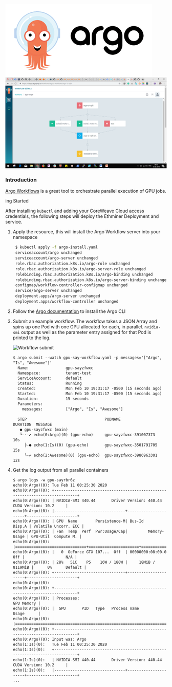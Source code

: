 ![Argo](argo.png)
![Screenshot](argo-screenshot.png)

### Introduction
[Argo Workflows](https://argoproj.github.io/argo/) is a great tool to orchestrate parallel execution of GPU jobs.

ing Started

After installing `kubectl` and adding your CoreWeave Cloud access credentials, the following steps will deploy the Ethminer Deployment and service.

1. Apply the resource, this will install the Argo Workflow server into your namespace
   ```bash
    $ kubectl apply -f argo-install.yaml
    serviceaccount/argo unchanged
    serviceaccount/argo-server unchanged
    role.rbac.authorization.k8s.io/argo-role unchanged
    role.rbac.authorization.k8s.io/argo-server-role unchanged
    rolebinding.rbac.authorization.k8s.io/argo-binding unchanged
    rolebinding.rbac.authorization.k8s.io/argo-server-binding unchanged
    configmap/workflow-controller-configmap unchanged
    service/argo-server unchanged
    deployment.apps/argo-server unchanged
    deployment.apps/workflow-controller unchanged
   ````
   
2. Follow the [Argo documentation](https://github.com/argoproj/argo/blob/master/docs/getting-started.md) to install the Argo CLI

3. Submit an example workflow. The workflow takes a JSON Array and spins up one Pod with one GPU allocated for each, in parallel.
   `nvidia-smi` output as well as the parameter entry assigned for that Pod is printed to the log.
   
   ![Workflow submit](workflow-submit.gif)
   
   ```text
   $ argo submit --watch gpu-say-workflow.yaml -p messages='["Argo", "Is", "Awesome"]'
     Name:                gpu-sayzfwxc
     Namespace:           tenant-test
     ServiceAccount:      default
     Status:              Running
     Created:             Mon Feb 10 19:31:17 -0500 (15 seconds ago)
     Started:             Mon Feb 10 19:31:17 -0500 (15 seconds ago)
     Duration:            15 seconds
     Parameters:
       messages:          ["Argo", "Is", "Awesome"]
    
     STEP                                  PODNAME                  DURATION  MESSAGE
      ● gpu-sayzfwxc (main)
      └-·-✔ echo(0:Argo)(0) (gpu-echo)     gpu-sayzfwxc-391007373   10s
        ├-● echo(1:Is)(0) (gpu-echo)       gpu-sayzfwxc-3501791705  15s
        └-✔ echo(2:Awesome)(0) (gpu-echo)  gpu-sayzfwxc-3986963301  12s
   ```

4. Get the log output from all parallel containers
   ```text
   $ argo logs -w gpu-sayrbr6z
   echo(0:Argo)(0):	Tue Feb 11 00:25:30 2020
   echo(0:Argo)(0):	+-----------------------------------------------------------------------------+
   echo(0:Argo)(0):	| NVIDIA-SMI 440.44       Driver Version: 440.44       CUDA Version: 10.2     |
   echo(0:Argo)(0):	|-------------------------------+----------------------+----------------------+
   echo(0:Argo)(0):	| GPU  Name        Persistence-M| Bus-Id        Disp.A | Volatile Uncorr. ECC |
   echo(0:Argo)(0):	| Fan  Temp  Perf  Pwr:Usage/Cap|         Memory-Usage | GPU-Util  Compute M. |
   echo(0:Argo)(0):	|===============================+======================+======================|
   echo(0:Argo)(0):	|   0  GeForce GTX 107...  Off  | 00000000:08:00.0 Off |                  N/A |
   echo(0:Argo)(0):	| 28%   51C    P5    16W / 180W |     18MiB /  8119MiB |      0%      Default |
   echo(0:Argo)(0):	+-------------------------------+----------------------+----------------------+
   echo(0:Argo)(0):
   echo(0:Argo)(0):	+-----------------------------------------------------------------------------+
   echo(0:Argo)(0):	| Processes:                                                       GPU Memory |
   echo(0:Argo)(0):	|  GPU       PID   Type   Process name                             Usage      |
   echo(0:Argo)(0):	|=============================================================================|
   echo(0:Argo)(0):	+-----------------------------------------------------------------------------+
   echo(0:Argo)(0):	Input was: Argo
   echo(1:Is)(0):	Tue Feb 11 00:25:30 2020
   echo(1:Is)(0):	+-----------------------------------------------------------------------------+
   echo(1:Is)(0):	| NVIDIA-SMI 440.44       Driver Version: 440.44       CUDA Version: 10.2     |
   echo(1:Is)(0):	|-------------------------------+----------------------+----------------------+
   ...
   ```
